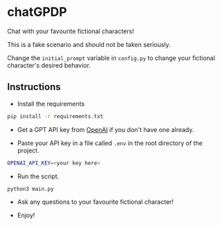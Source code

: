 # chatGPDP

Chat with your favourite fictional characters!

This is a fake scenario and should not be taken seriously.

Change the `initial_prompt` variable in `config.py` to change your fictional character's desired behavior.

## Instructions

- Install the requirements

```bash
pip install -r requirements.txt
```

- Get a GPT API key from [OpenAI](https://platform.openai.com/account/api-keys) if you don't have one already.

- Paste your API key in a file called `.env` in the root directory of the project.

```bash
OPENAI_API_KEY=<your key here>
```

- Run the script.

```bash
python3 main.py
```

- Ask any questions to your favourite fictional character!

- Enjoy!

